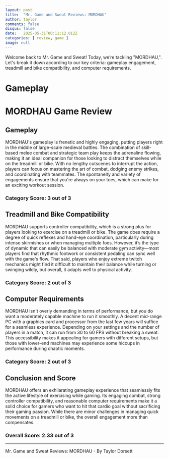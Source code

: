 ```yaml
---
layout: post
title:  "Mr. Game and Sweat Reviews: MORDHAU"
author: taylor
comments: false
disqus: false
date:   2025-05-31T00:11:12.012Z
categories: [ review, game ]
image: null
---
```


Welcome back to Mr. Game and Sweat! Today, we’re tackling "MORDHAU,". Let's break it down according to our key criteria: gameplay engagement, treadmill and bike compatibility, and computer requirements.

# Gameplay

# MORDHAU Game Review

## Gameplay

MORDHAU's gameplay is frenetic and highly engaging, putting players right in the middle of large-scale medieval battles. The combination of skill-based melee combat and strategic team play keeps the adrenaline flowing, making it an ideal companion for those looking to distract themselves while on the treadmill or bike. With no lengthy cutscenes to interrupt the action, players can focus on mastering the art of combat, dodging enemy strikes, and coordinating with teammates. The spontaneity and variety of engagements ensure that you're always on your toes, which can make for an exciting workout session. 

### Category Score: 3 out of 3

## Treadmill and Bike Compatibility

MORDHAU supports controller compatibility, which is a strong plus for players looking to exercise on a treadmill or bike. The game does require a degree of quick reflexes and hand-eye coordination, particularly during intense skirmishes or when managing multiple foes. However, it’s the type of dynamic that can easily be balanced with moderate gym activity—most players find that rhythmic footwork or consistent pedaling can sync well with the game's flow. That said, players who enjoy extreme twitch mechanics might find it difficult to maintain their balance while turning or swinging wildly, but overall, it adapts well to physical activity.

### Category Score: 2 out of 3

## Computer Requirements

MORDHAU isn't overly demanding in terms of performance, but you do want a moderately capable machine to run it smoothly. A decent mid-range PC with a graphics card and processor from the last few years will suffice for a seamless experience. Depending on your settings and the number of players in a match, it can run from 30 to 60 FPS without breaking a sweat. This accessibility makes it appealing for gamers with different setups, but those with lower-end machines may experience some hiccups in performance during chaotic moments.

### Category Score: 2 out of 3

## Conclusion and Score

MORDHAU offers an exhilarating gameplay experience that seamlessly fits the active lifestyle of exercising while gaming. Its engaging combat, strong controller compatibility, and reasonable computer requirements make it a solid choice for gamers who want to hit that cardio goal without sacrificing their gaming passion. While there are minor challenges in managing quick movements on a treadmill or bike, the overall engagement more than compensates. 

### Overall Score: 2.33 out of 3

---

Mr. Game and Sweat Reviews: MORDHAU - By Taylor Dorsett
